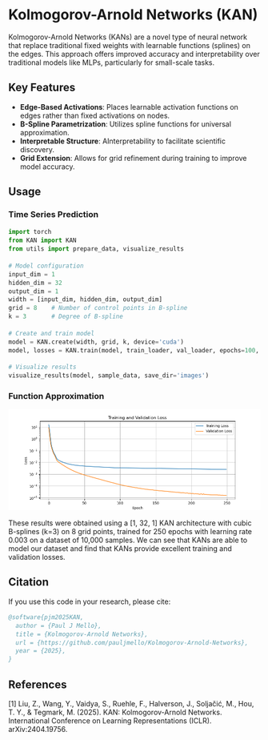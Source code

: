 # Kolmogorov-Arnold Networks (KAN)

Kolmogorov-Arnold Networks (KANs) are a novel type of neural network that replace traditional fixed weights with learnable functions (splines) on the edges. 
This approach offers improved accuracy and interpretability over traditional models like MLPs, particularly for small-scale tasks.

## Key Features

- **Edge-Based Activations**: Places learnable activation functions on edges rather than fixed activations on nodes.
- **B-Spline Parametrization**: Utilizes spline functions for universal approximation.
- **Interpretable Structure**: AInterpretability to facilitate scientific discovery.
- **Grid Extension**: Allows for grid refinement during training to improve model accuracy.


## Usage

### Time Series Prediction

```python
import torch
from KAN import KAN
from utils import prepare_data, visualize_results

# Model configuration
input_dim = 1
hidden_dim = 32
output_dim = 1
width = [input_dim, hidden_dim, output_dim]
grid = 8    # Number of control points in B-spline
k = 3       # Degree of B-spline

# Create and train model
model = KAN.create(width, grid, k, device='cuda')
model, losses = KAN.train(model, train_loader, val_loader, epochs=100, learning_rate=0.003)

# Visualize results
visualize_results(model, sample_data, save_dir='images')
```

### Function Approximation

![Training and Validation Loss](images/training_validation_loss.png)

These results were obtained using a [1, 32, 1] KAN architecture with cubic B-splines (k=3) on 8 grid points, trained for 250 epochs with learning rate 0.003 on a dataset of 10,000 samples.
We can see that KANs are able to model our dataset and find that KANs provide excellent training and validation losses.

## Citation

If you use this code in your research, please cite:

```bibtex
@software{pjm2025KAN,
  author = {Paul J Mello},
  title = {Kolmogorov-Arnold Networks},
  url = {https://github.com/pauljmello/Kolmogorov-Arnold-Networks},
  year = {2025},
}
```

## References

[1] Liu, Z., Wang, Y., Vaidya, S., Ruehle, F., Halverson, J., Soljačić, M., Hou, T. Y., & Tegmark, M. (2025). KAN: Kolmogorov-Arnold Networks. International Conference on Learning Representations (ICLR). arXiv:2404.19756.
